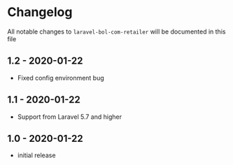 # Changelog

All notable changes to `laravel-bol-com-retailer` will be documented in this file

## 1.2 - 2020-01-22
- Fixed config environment bug

## 1.1 - 2020-01-22
- Support from Laravel 5.7 and higher

## 1.0 - 2020-01-22
- initial release

